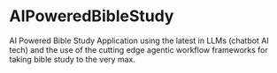 # AIPoweredBibleStudy
AI Powered Bible Study Application using the latest in LLMs (chatbot AI tech) and the use of the cutting edge agentic workflow frameworks for taking bible study to the very max.
